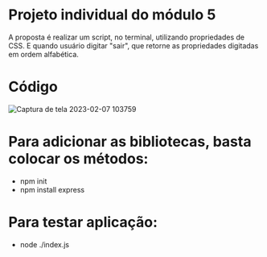 # Projeto individual do módulo 5
A proposta é realizar um script, no terminal, utilizando propriedades de CSS. E quando usuário digitar "sair", que retorne as propriedades digitadas em ordem alfabética. 
# Código 
![Captura de tela 2023-02-07 103759](https://user-images.githubusercontent.com/112946724/217260341-9cd44a6a-0887-4d8b-87d2-bd3446408e31.png)
# Para adicionar as bibliotecas, basta colocar os métodos: 
* npm init
* npm install express
# Para testar aplicação:
* node ./index.js
